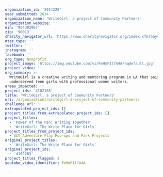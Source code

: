 ```yaml
---
organization_id: '2014228'
year_submitted: 2014
organization_name: 'WriteGirl, a project of Community Partners'
organization_website: ''
ein: '954302067'
zip: '90013'
charity_navigator_url: 'https://www.charitynavigator.org/index.cfm?bay=search.profile&ein=954302067'
ntee_type: ''
twitter: ''
instagram: ''
facebook: ''
org_type: Nonprofit
project_image: 'https://img.youtube.com/vi/FmHmFIlfA4A/hqdefault.jpg'
project_video: ''
org_summary: >-
  WriteGirl is a creative writing and mentoring program in LA that pairs
  underserved teen girls with professional women writers.
areas_impacted: ''
project_ids: '4102188'
title: 'WriteGirl, a project of Community Partners'
uri: /organizations/writegirl-a-project-of-community-partners/
challenge_url: ''
extrapolated_project_ids: []
project_titles_from_extrapolated_project_ids: []
project_titles:
  - 'Power of the Pen: Writing Together'
  - 'WriteGirl: The Write Place for Girls'
project_titles_from_project_ids:
  - SCV Adventure Play Pop-ups and Park Projects
original_project_titles:
  - 'WriteGirl: The Write Place for Girls'
original_project_ids:
  - '4102263'
project_titles_flagged: 1
youtube_video_identifier: FmHmFIlfA4A

---
```

